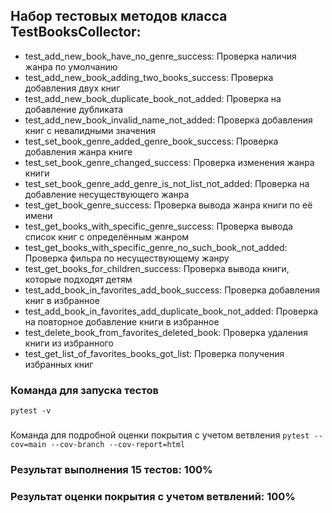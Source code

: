 ## Набор тестовых методов класса TestBooksCollector:
- test_add_new_book_have_no_genre_success: Проверка наличия жанра по умолчанию
- test_add_new_book_adding_two_books_success: Проверка добавления двух книг
- test_add_new_book_duplicate_book_not_added: Проверка на добавление дубликата
- test_add_new_book_invalid_name_not_added: Проверка добавления книг с невалидными значения
- test_set_book_genre_added_genre_book_success: Проверка добавления жанра книге
- test_set_book_genre_changed_success: Проверка изменения жанра книги
- test_set_book_genre_add_genre_is_not_list_not_added: Проверка на добавление несуществующего жанра
- test_get_book_genre_success: Проверка вывода жанра книги по её имени
- test_get_books_with_specific_genre_success: Проверка вывода список книг с определённым жанром
- test_get_books_with_specific_genre_no_such_book_not_added: Проверка фильра по несуществующему жанру
- test_get_books_for_children_success: Проверка вывода книги, которые подходят детям
- test_add_book_in_favorites_add_book_success: Проверка добавления книг в избранное
- test_add_book_in_favorites_add_duplicate_book_not_added: Проверка на повторное добавление книги в избранное
- test_delete_book_from_favorites_deleted_book: Проверка удаления книги из избранного
- test_get_list_of_favorites_books_got_list: Проверка получения избранных книг

### Команда для запуска тестов
`pytest -v`

###
Команда для подробной оценки покрытия с учетом ветвления
`pytest --cov=main --cov-branch --cov-report=html`

### Результат выполнения 15 тестов: 100%
### Результат оценки покрытия с учетом ветвлений: 100%

